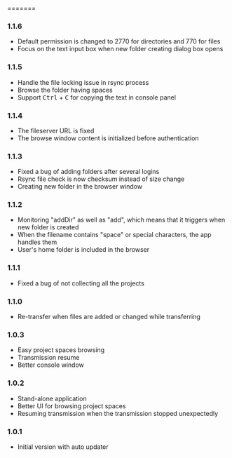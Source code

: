 =======
### 1.1.6
* Default permission is changed to 2770 for directories and 770 for files
* Focus on the text input box when new folder creating dialog box opens

### 1.1.5
* Handle the file locking issue in rsync process
* Browse the folder having spaces
* Support <kbd>Ctrl</kbd> + <kbd>C</kbd> for copying the text in console panel

### 1.1.4
* The fileserver URL is fixed
* The browse window content is initialized before authentication

### 1.1.3
* Fixed a bug of adding folders after several logins
* Rsync file check is now checksum instead of size change
* Creating new folder in the browser window

### 1.1.2
* Monitoring "addDir" as well as "add", which means that it triggers when new folder is created
* When the filename contains "space" or special characters, the app handles them
* User's home folder is included in the browser

### 1.1.1
* Fixed a bug of not collecting all the projects

### 1.1.0
* Re-transfer when files are added or changed while transferring

### 1.0.3
* Easy project spaces browsing
* Transmission resume
* Better console window

### 1.0.2
* Stand-alone application
* Better UI for browsing project spaces
* Resuming transmission when the transmission stopped unexpectedly

### 1.0.1
* Initial version with auto updater
